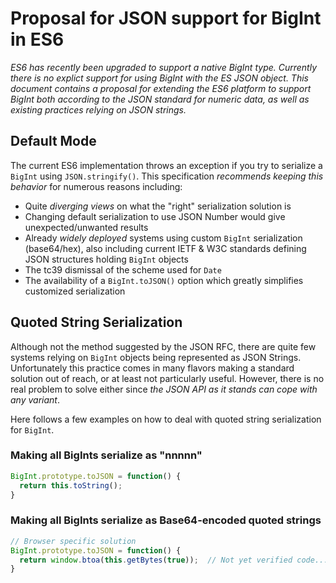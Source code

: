 # Proposal for JSON support for BigInt in ES6
_ES6 has recently been upgraded to support a native BigInt type. Currently there is
no explict support for using BigInt with the ES JSON object.
This document contains a proposal for extending the ES6 platform to support BigInt both according to
the JSON standard for numeric data, as well as existing practices relying on JSON strings._

## Default Mode
The current ES6 implementation throws an exception if you try to serialize a `BigInt` using `JSON.stringify()`.  This specification _recommends keeping this behavior_ for numerous reasons including:
- Quite _diverging views_ on what the "right" serialization solution is
- Changing default serialization to use JSON Number would give unexpected/unwanted results
- Already _widely deployed_ systems using custom `BigInt` serialization (base64/hex), also including 
current IETF & W3C standards defining JSON structures holding `BigInt` objects
- The tc39 dismissal of the scheme used for `Date`
- The availability of a `BigInt.toJSON()` option which greatly simplifies customized serialization

 ## Quoted String Serialization
 Although not the method suggested by the JSON RFC, there are quite few systems relying
 on `BigInt` objects being represented as JSON Strings.  Unfortunately this practice comes in many flavors
 making a standard solution out of reach, or at least not particularly useful. However, there is
 no real problem to solve either since _the JSON API as it stands can cope with any variant_.
 
 Here follows a few examples on how to deal with quoted string serialization for `BigInt`.
 
 ### Making all BigInts serialize as "nnnnn"
 
 ```js
 BigInt.prototype.toJSON = function() { 
   return this.toString(); 
 }
 ```
 
 ### Making all BigInts serialize as Base64-encoded quoted strings
 
 ```js
 // Browser specific solution
 BigInt.prototype.toJSON = function() {
   return window.btoa(this.getBytes(true));  // Not yet verified code...
 }
 ```
